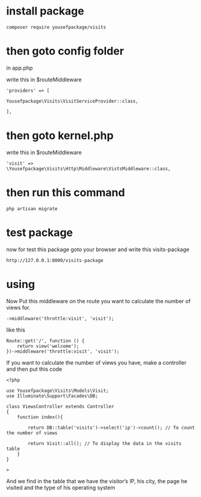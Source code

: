 # install package

```
composer require yousefpackage/visits
```

# then goto config folder 

in app.php

write this in $routeMiddleware

```
'providers' => [

Yousefpackage\Visits\VisitServiceProvider::class,

],
```

# then goto kernel.php

write this in $routeMiddleware

```
'visit' => \Yousefpackage\Visits\Http\Middleware\VistsMiddleware::class,
```

# then run this command 

```
php artisan migrate
```

# test package 

now for test this package goto your browser and write this visits-package

```
http://127.0.0.1:8000/visits-package
```

# using
Now Put this middleware on the route you want to calculate the number of views for.

```
->middleware('throttle:visit', 'visit');
```

like this 

```
Route::get('/', function () {
    return view('welcome');
})->middleware('throttle:visit', 'visit');
```

If you want to calculate the number of views you have, make a controller and then put this code

```
<?php

use Yousefpackage\Visits\Models\Visit;
use Illuminate\Support\Facades\DB;

class ViewsController extends Controller
{
    function index(){

        return DB::table('visits')->select('ip')->count(); // To count the number of views 

        return Visit::all(); // To display the data in the visits table
    }
}

>
```

And we find in the table that we have the visitor’s IP, his city, the page he visited and the type of his operating system
